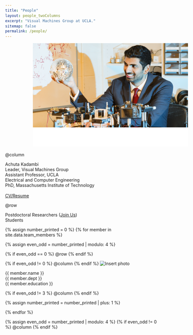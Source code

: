 ```yaml
---
title: "People"
layout: people_twoColumns
excerpt: "Visual Machines Group at UCLA."
sitemap: false
permalink: /people/
---
```

<img src="/assets/images/people_achuta.png" alt="Headshot" class="column-img" style="padding-left: 90px;">

@column
<div class="pad-center">
     <div class="heading-home">Achuta Kadambi</div>
     <div class="sub-heading">Leader, Visual Machines Group</div>
     <div class="body-people">Assistant Professor, UCLA<br />Electrical and Computer Engineering<br/>PhD, Massachusetts Institute of Technology</div> <br />
     <div class="body-people"><a href="kadambi_cv.pdf">CV/Resume</a></div>
</div>

@row
<div class="heading-home center padded">Postdoctoral Researchers (<a href="joinus.html">Join Us</a>)</div>
<div class="heading-home center padded-students">Students</div>

{% assign number_printed = 0 %}
{% for member in site.data.team_members %}

{% assign even_odd = number_printed | modulo: 4 %}

{% if even_odd == 0 %}
@row
{% endif %}

{% if even_odd != 0 %}
@column
{% endif %}
  <img src="{{ site.url }}/assets/images/{{ member.photo }}" alt="Insert photo" class="center-img size-image" />
  <div class="heading-home">{{ member.name }}</div>
  <div class="sub-heading">{{ member.dept }}</div>
  <div class="body-people">{{ member.education }}</div>

{% if even_odd != 3 %}
   @column
{% endif %}

{% assign number_printed = number_printed | plus: 1 %}

{% endfor %}

{% assign even_odd = number_printed | modulo: 4 %}
{% if even_odd != 0 %}
@column
{% endif %} 

